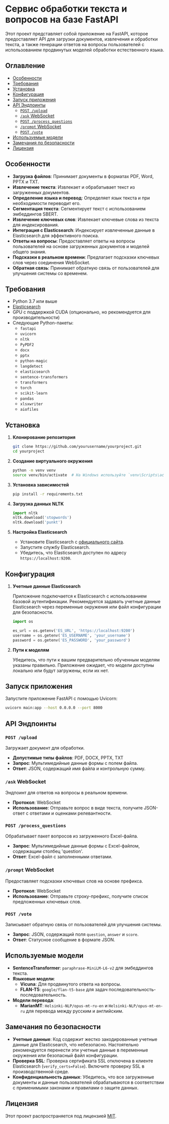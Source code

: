 # Сервис обработки текста и вопросов на базе FastAPI

Этот проект представляет собой приложение на FastAPI, которое предоставляет API для загрузки документов, извлечения и обработки текста, а также генерации ответов на вопросы пользователей с использованием продвинутых моделей обработки естественного языка.

## Оглавление

- [Особенности](#особенности)
- [Требования](#требования)
- [Установка](#установка)
- [Конфигурация](#конфигурация)
- [Запуск приложения](#запуск-приложения)
- [API Эндпоинты](#api-эндпоинты)
  - [`POST /upload`](#post-upload)
  - [`/ask` WebSocket](#ask-websocket)
  - [`POST /process_questions`](#post-process_questions)
  - [`/prompt` WebSocket](#prompt-websocket)
  - [`POST /vote`](#post-vote)
- [Используемые модели](#используемые-модели)
- [Замечания по безопасности](#замечания-по-безопасности)
- [Лицензия](#лицензия)

## Особенности

- **Загрузка файлов**: Принимает документы в форматах PDF, Word, PPTX и TXT.
- **Извлечение текста**: Извлекает и обрабатывает текст из загруженных документов.
- **Определение языка и перевод**: Определяет язык текста и при необходимости переводит его.
- **Сегментация текста**: Сегментирует текст с использованием эмбеддингов SBERT.
- **Извлечение ключевых слов**: Извлекает ключевые слова из текста для индексирования.
- **Интеграция с Elasticsearch**: Индексирует извлеченные данные в Elasticsearch для эффективного поиска.
- **Ответы на вопросы**: Предоставляет ответы на вопросы пользователей на основе загруженных документов и моделей общего знания.
- **Подсказки в реальном времени**: Предлагает подсказки ключевых слов через соединения WebSocket.
- **Обратная связь**: Принимает обратную связь от пользователей для улучшения системы со временем.

## Требования

- Python 3.7 или выше
- [Elasticsearch](https://www.elastic.co/downloads/elasticsearch)
- GPU с поддержкой CUDA (опционально, но рекомендуется для производительности)
- Следующие Python-пакеты:
  - `fastapi`
  - `uvicorn`
  - `nltk`
  - `PyPDF2`
  - `docx`
  - `pptx`
  - `python-magic`
  - `langdetect`
  - `elasticsearch`
  - `sentence-transformers`
  - `transformers`
  - `torch`
  - `scikit-learn`
  - `pandas`
  - `xlsxwriter`
  - `aiofiles`

## Установка

1. **Клонирование репозитория**

   ```bash
   git clone https://github.com/yourusername/yourproject.git
   cd yourproject
   ```

2. **Создание виртуального окружения**

   ```bash
   python -m venv venv
   source venv/bin/activate  # На Windows используйте `venv\Scripts\activate`
   ```

3. **Установка зависимостей**

   ```bash
   pip install -r requirements.txt
   ```

4. **Загрузка данных NLTK**

   ```python
   import nltk
   nltk.download('stopwords')
   nltk.download('punkt')
   ```

5. **Настройка Elasticsearch**

   - Установите Elasticsearch с [официального сайта](https://www.elastic.co/downloads/elasticsearch).
   - Запустите службу Elasticsearch.
   - Убедитесь, что Elasticsearch доступен по адресу `https://localhost:9200`.

## Конфигурация

1. **Учетные данные Elasticsearch**

   Приложение подключается к Elasticsearch с использованием базовой аутентификации. Рекомендуется задавать учетные данные Elasticsearch через переменные окружения или файл конфигурации для безопасности.

   ```python
   import os

   es_url = os.getenv('ES_URL', 'https://localhost:9200')
   username = os.getenv('ES_USERNAME', 'your_username')
   password = os.getenv('ES_PASSWORD', 'your_password')
   ```

2. **Пути к моделям**

   Убедитесь, что пути к вашим предварительно обученным моделям указаны правильно. Приложение ожидает, что модели доступны локально или будут загружены, если их нет.

## Запуск приложения

Запустите приложение FastAPI с помощью Uvicorn:

```bash
uvicorn main:app --host 0.0.0.0 --port 8000
```

## API Эндпоинты

### `POST /upload`

Загружает документ для обработки.

- **Допустимые типы файлов**: PDF, DOCX, PPTX, TXT
- **Запрос**: Мультимедийные данные формы с полем файла.
- **Ответ**: JSON, содержащий имя файла и контрольную сумму.

### `/ask` WebSocket

Эндпоинт для ответов на вопросы в реальном времени.

- **Протокол**: WebSocket
- **Использование**: Отправьте вопрос в виде текста, получите JSON-ответ с ответами и оценками релевантности.

### `POST /process_questions`

Обрабатывает пакет вопросов из загруженного Excel-файла.

- **Запрос**: Мультимедийные данные формы с Excel-файлом, содержащим столбец 'question'.
- **Ответ**: Excel-файл с заполненными ответами.

### `/prompt` WebSocket

Предоставляет подсказки ключевых слов на основе префикса.

- **Протокол**: WebSocket
- **Использование**: Отправьте строку-префикс, получите список предложенных ключевых слов.

### `POST /vote`

Записывает обратную связь от пользователей для улучшения системы.

- **Запрос**: JSON, содержащий поля `question`, `answer` и `score`.
- **Ответ**: Статусное сообщение в формате JSON.

## Используемые модели

- **SentenceTransformer**: `paraphrase-MiniLM-L6-v2` для эмбеддингов текста.
- **Языковые модели**:
  - **Vicuna**: Для продвинутого ответа на вопросы.
  - **FLAN-T5**: `google/flan-t5-base` для задач последовательность-последовательность.
- **Модели перевода**:
  - **MarianMT**: `Helsinki-NLP/opus-mt-ru-en` и `Helsinki-NLP/opus-mt-en-ru` для перевода между русским и английским.

## Замечания по безопасности

- **Учетные данные**: Код содержит жестко закодированные учетные данные для Elasticsearch, что небезопасно. Настоятельно рекомендуется перенести эти учетные данные в переменные окружения или безопасный файл конфигурации.
- **Проверка SSL**: Проверка сертификата SSL отключена в клиенте Elasticsearch (`verify_certs=False`). Включите проверку SSL в производственной среде.
- **Конфиденциальность данных**: Убедитесь, что все загруженные документы и данные пользователей обрабатываются в соответствии с применимыми законами и правилами о защите данных.

## Лицензия

Этот проект распространяется под лицензией [MIT](LICENSE).